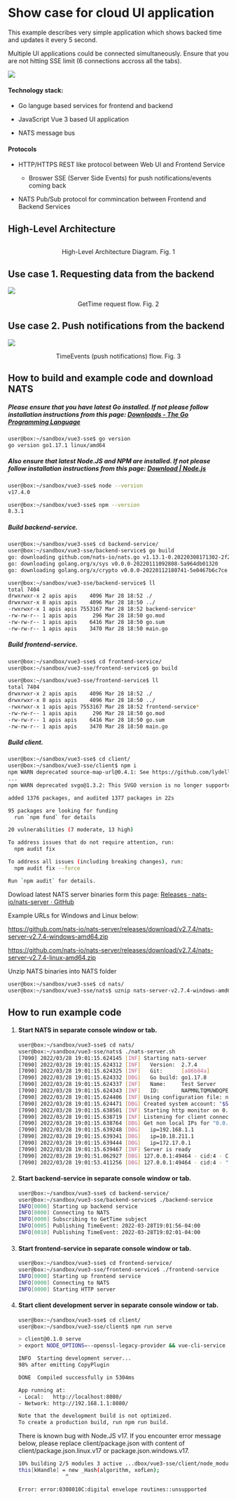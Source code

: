 # Show case for cloud UI application

This example describes very simple application which shows backed time and updates it every 5 second. 

Multiple UI applications could be connected simultaneously. Ensure that you are not hitting SSE limit (6 connections accross all the tabs).

![](docs/UI%20Screen.png)

#### Technology stack:

* Go languge based services for frontend and backend

* JavaScript Vue 3 based UI application

* NATS message bus

#### Protocols

* HTTP/HTTPS REST like protocol between Web UI and Frontend Service
  
  * Broswer SSE (Server Side Events) for push notifications/events coming back

* NATS Pub/Sub protocol for commincation between Frontend and Backend Services

## High-Level Architecture

<img src="docs/HighLevel.svg" title="" alt="" data-align="inline">

<p align="center">High-Level Architecture Diagram. Fig. 1</p>

## Use case 1. Requesting data from the backend

![](docs/GetTime.svg)

<p align="center">GetTime request flow. Fig. 2</p>

## Use case 2. Push notifications from the backend

![](docs/TimeEvent.svg)

<p align="center">TimeEvents (push notifications) flow. Fig. 3</p>

## How to build and example code and download NATS

##### Please ensure that you have latest Go installed. If not please follow installation instructions from this page: [Downloads - The Go Programming Language](https://go.dev/dl/)

```bash
user@box:~/sandbox/vue3-sse$ go version
go version go1.17.1 linux/amd64
```

##### Also ensure that latest Node.JS and NPM are installed. If not please follow installation instructions from this page: [Download | Node.js](https://nodejs.org/en/download/)

```bash
user@box:~/sandbox/vue3-sse$ node --version
v17.4.0

user@box:~/sandbox/vue3-sse$ npm --version
8.3.1
```

##### Build backend-service.

```bash
user@box:~/sandbox/vue3-sse$ cd backend-service/
user@box:~/sandbox/vue3-sse/backend-service$ go build
go: downloading github.com/nats-io/nats.go v1.13.1-0.20220308171302-2f2f6968e98d
go: downloading golang.org/x/sys v0.0.0-20220111092808-5a964db01320
go: downloading golang.org/x/crypto v0.0.0-20220112180741-5e0467b6c7ce

user@box:~/sandbox/vue3-sse/backend-service$ ll
total 7404
drwxrwxr-x 2 apis apis    4096 Mar 28 18:52 ./
drwxrwxr-x 8 apis apis    4096 Mar 28 18:50 ../
-rwxrwxr-x 1 apis apis 7553167 Mar 28 18:52 backend-service*
-rw-rw-r-- 1 apis apis     296 Mar 28 18:50 go.mod
-rw-rw-r-- 1 apis apis    6416 Mar 28 18:50 go.sum
-rw-rw-r-- 1 apis apis    3470 Mar 28 18:50 main.go
```

##### Build frontend-service.

```bash
user@box:~/sandbox/vue3-sse$ cd frontend-service/
user@box:~/sandbox/vue3-sse/frontend-service$ go build

user@box:~/sandbox/vue3-sse/frontend-service$ ll
total 7404
drwxrwxr-x 2 apis apis    4096 Mar 28 18:52 ./
drwxrwxr-x 8 apis apis    4096 Mar 28 18:50 ../
-rwxrwxr-x 1 apis apis 7553167 Mar 28 18:52 frontend-service*
-rw-rw-r-- 1 apis apis     296 Mar 28 18:50 go.mod
-rw-rw-r-- 1 apis apis    6416 Mar 28 18:50 go.sum
-rw-rw-r-- 1 apis apis    3470 Mar 28 18:50 main.go
```

##### Build client.

```bash
user@box:~/sandbox/vue3-sse$ cd client/
user@box:~/sandbox/vue3-sse/client$ npm i
npm WARN deprecated source-map-url@0.4.1: See https://github.com/lydell/source-map-url#deprecated
...
npm WARN deprecated svgo@1.3.2: This SVGO version is no longer supported. Upgrade to v2.x.x.

added 1376 packages, and audited 1377 packages in 22s

95 packages are looking for funding
  run `npm fund` for details

20 vulnerabilities (7 moderate, 13 high)

To address issues that do not require attention, run:
  npm audit fix

To address all issues (including breaking changes), run:
  npm audit fix --force

Run `npm audit` for details.
```

Dowload latest NATS server binaries form this page: [Releases · nats-io/nats-server · GitHub](https://github.com/nats-io/nats-server/releases)

Example URLs for Windows and Linux below:

https://github.com/nats-io/nats-server/releases/download/v2.7.4/nats-server-v2.7.4-windows-amd64.zip

https://github.com/nats-io/nats-server/releases/download/v2.7.4/nats-server-v2.7.4-linux-amd64.zip

Unzip NATS binaries into NATS folder 

```bash
user@box:~/sandbox/vue3-sse$ cd nats/
user@box:~/sandbox/vue3-sse/nats$ uznip nats-server-v2.7.4-windows-amd64.zip
```

## How to run example code

1. #### Start NATS in separate console window or tab.
   
   ```bash
   user@box:~/sandbox/vue3-sse$ cd nats/
   user@box:~/sandbox/vue3-sse/nats$ ./nats-server.sh 
   [7090] 2022/03/28 19:01:15.624145 [INF] Starting nats-server
   [7090] 2022/03/28 19:01:15.624312 [INF]   Version:  2.7.4
   [7090] 2022/03/28 19:01:15.624325 [INF]   Git:      [a86b84a]
   [7090] 2022/03/28 19:01:15.624332 [DBG]   Go build: go1.17.8
   [7090] 2022/03/28 19:01:15.624337 [INF]   Name:     Test Server
   [7090] 2022/03/28 19:01:15.624343 [INF]   ID:       NAPMNLTQMUWDQPEMO652IDATALEZPAASCQNEFDBNUMAPKPNVLNV24762
   [7090] 2022/03/28 19:01:15.624406 [INF] Using configuration file: nats-server.conf
   [7090] 2022/03/28 19:01:15.624471 [DBG] Created system account: "$SYS"
   [7090] 2022/03/28 19:01:15.638501 [INF] Starting http monitor on 0.0.0.0:44224
   [7090] 2022/03/28 19:01:15.638719 [INF] Listening for client connections on 0.0.0.0:44222
   [7090] 2022/03/28 19:01:15.638764 [DBG] Get non local IPs for "0.0.0.0"
   [7090] 2022/03/28 19:01:15.639248 [DBG]   ip=192.168.1.1
   [7090] 2022/03/28 19:01:15.639341 [DBG]   ip=10.18.211.1
   [7090] 2022/03/28 19:01:15.639444 [DBG]   ip=172.17.0.1
   [7090] 2022/03/28 19:01:15.639467 [INF] Server is ready
   [7090] 2022/03/28 19:01:51.062927 [DBG] 127.0.0.1:49464 - cid:4 - Client connection created
   [7090] 2022/03/28 19:01:53.411256 [DBG] 127.0.0.1:49464 - cid:4 - "v1.13.0:go:Backend Service" - Client Ping Timer
   ```

2. #### Start backend-service in separate console window or tab.
   
   ```bash
   user@box:~/sandbox/vue3-sse$ cd backend-service/
   user@box:~/sandbox/vue3-sse/backend-service$ ./backend-service
   INFO[0000] Starting up backend service                  
   INFO[0000] Connecting to NATS                           
   INFO[0000] Subscribing to GetTime subject               
   INFO[0005] Publishing TimeEvent: 2022-03-28T19:01:56-04:00 
   INFO[0010] Publishing TimeEvent: 2022-03-28T19:02:01-04:00
   ```

3. #### Start frontend-service in separate console window or tab.
   
   ```bash
   user@box:~/sandbox/vue3-sse$ cd frontend-service/
   user@box:~/sandbox/vue3-sse/frontend-service$ ./frontend-service 
   INFO[0000] Starting up frontend service                 
   INFO[0000] Connecting to NATS                           
   INFO[0000] Starting HTTP server                   
   ```

4. #### Start client development server in separate console window or tab.
   
   ```bash
   user@box:~/sandbox/vue3-sse$ cd client/
   user@box:~/sandbox/vue3-sse/client$ npm run serve
   
   > client@0.1.0 serve
   > export NODE_OPTIONS=--openssl-legacy-provider && vue-cli-service serve
   
   INFO  Starting development server...
   98% after emitting CopyPlugin
   
   DONE  Compiled successfully in 5304ms                                                                                                      7:15:13 p.m.
   
   App running at:
   - Local:   http://localhost:8080/ 
   - Network: http://192.168.1.1:8080/
   
   Note that the development build is not optimized.
   To create a production build, run npm run build.
   ```
   
   There is known bug with Node.JS v17. If you encounter error message below, please replace client/package.json with content of client/package.json.linux.v17 or package.json.windows.v17.
   
   ```bash
   10% building 2/5 modules 3 active ...dbox/vue3-sse/client/node_modules/eslint-loader/index.js??ref--14-0!/home/apis/sandbox/vue3-sse/client/src/main.jsnode:internal/crypto/hash:67
   this[kHandle] = new _Hash(algorithm, xofLen);
                  ^
   
   Error: error:0308010C:digital envelope routines::unsupported
   ```